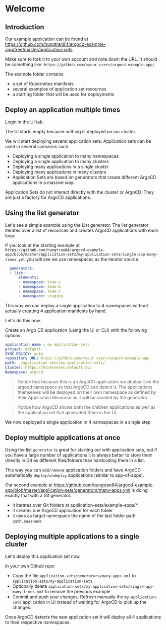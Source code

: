 # Welcome
## Introduction
Our example application can be found at https://github.com/hungtran84/argocd-example-app/tree/master/application-sets

Make sure to fork it to your own account and note down the URL. It should be something like: `https://github.com/<your user>/argocd-example-app/`

The example folder contains

  - a set of Kubernetes manifests
  - several examples of application set resources
  - a starting folder that will be used for deployments

## Deploy an application multiple times
Login in the UI tab.

The UI starts empty because nothing is deployed on our cluster.

We will start deploying several application sets. Application sets can be used in several scenarios such

  - Deploying a single application to many namespaces
  - Deploying a single application to many clusters
  - Deploying many applications in a single cluster
  - Deploying many applications in many clusters
  - Application Sets are based on generators that create different ArgoCD applications in a massive way. 
  
Application Sets do not interact directly with the cluster or ArgoCD. They are just a factory for ArgoCD applications.

## Using the list generator
Let's see a simple example using the List generator. The list generator iterates over a list of resources and creates ArgoCD applications with each loop.

If you look at the starting example at `https://github.com/hungtran84/argocd-example-app/blob/master/application-sets/my-application-sets/single-app-many-times.yml` you will see we use namespaces as the iterator source.

```yaml
  generators:
  - list:
      elements:
      - namespace: team-a
      - namespace: team-b
      - namespace: team-c
      - namespace: staging
```  
This way we can deploy a single application to 4 namespaces without actually creating 4 application manifests by hand.

Let's do this now.

Create an Argo CD application (using the UI or CLI) with the following options:

```yaml
application name : my-application-sets
project: default
SYNC POLICY: auto
repository URL: https://github.com/<your user>/argocd-example-app
path: ./application-sets/my-application-sets/
Cluster: https://kubernetes.default.svc
Namespace: argocd
```

>Notice that because this is an ArgoCD application we deploy it on the argocd namespace so that ArgoCD can detect it. The applications themselves will be deployed on their own namespace as defined by their Application Resource as it will be created by the generator.

>Notice how ArgoCD shows both the children applications as well as the application set that generated them in the UI.

We now deployed a single application in 4 namespaces in a single step

## Deploy multiple applications at once
Using the list `generator` is great for starting out with application sets, but if you have a large number of applications it is always better to store them directly in Git as different files/folders than hardcoding them in a list.

This way you can `add/remove` application folders and have ArgoCD automatically `deploy/undeploy` applications (similar to app-of-apps).

Our second example at https://github.com/hungtran84/argocd-example-app/blob/master/application-sets/generators/many-apps.yml is doing exactly that with a Git generator.

  - it iterates over Git folders at application-sets/example-apps/*
  - it creates one ArgoCD application for each folder
  - it uses as target namespace the name of the last folder path `path.basename`

## Deploying multiple applications to a single cluster
Let's deploy this application set now.

In your own Github repo

- Copy the file `application-sets/generators/many-apps.yml` to `application-sets/my-application-sets`
- Optionally delete `application-sets/my-application-sets/single-app-many-times.yml` to remove the previous example
- Commit and push your changes. Refresh manually the `my-application-sets` application in UI instead of waiting for ArgoCD to pick up the changes.

Once ArgoCD detects the new application set it will deploy all 4 applications to their respective namespaces.